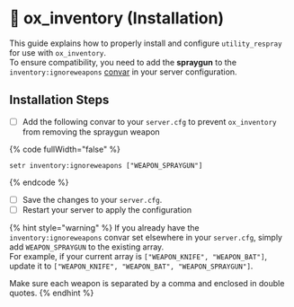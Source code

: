 # 🐂 ox\_inventory (Installation)

This guide explains how to properly install and configure `utility_respray` for use with `ox_inventory`.\
To ensure compatibility, you need to add the **spraygun** to the `inventory:ignoreweapons` [convar](https://docs.fivem.net/docs/scripting-reference/convars/) in your server configuration.

## Installation Steps

* [ ] Add the following convar to your `server.cfg` to prevent `ox_inventory` from removing the spraygun weapon

{% code fullWidth="false" %}
```
setr inventory:ignoreweapons ["WEAPON_SPRAYGUN"]
```
{% endcode %}

* [ ] Save the changes to your `server.cfg`.
* [ ] Restart your server to apply the configuration

{% hint style="warning" %}
If you already have the `inventory:ignoreweapons` convar set elsewhere in your `server.cfg`, simply add `WEAPON_SPRAYGUN` to the existing array.\
For example, if your current array is `["WEAPON_KNIFE", "WEAPON_BAT"]`, update it to `["WEAPON_KNIFE", "WEAPON_BAT", "WEAPON_SPRAYGUN"]`.&#x20;

Make sure each weapon is separated by a comma and enclosed in double quotes.
{% endhint %}
